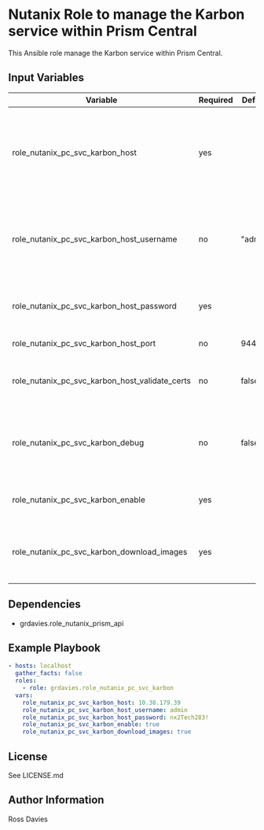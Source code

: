 # Nutanix Role to manage the Karbon service within Prism Central

This Ansible role manage the Karbon service within Prism Central.

## Input Variables

| Variable                                       | Required | Default | Choices                   | Comments                                                                                               |
|------------------------------------------------|----------|---------|---------------------------|--------------------------------------------------------------------------------------------------------|
| role_nutanix_pc_svc_karbon_host                | yes      |         |                           | The IP address or FQDN for the Prism Centra) where you want to enable the service.                     |
| role_nutanix_pc_svc_karbon_host_username       | no       | "admin" |                           | A valid username with appropriate rights to access the Nutanix API.                                    |
| role_nutanix_pc_svc_karbon_host_password       | yes      |         |                           | A valid password for the supplied username.                                                            |
| role_nutanix_pc_svc_karbon_host_port           | no       | 9440    |                           | The Prism TCP port                                                                                     |
| role_nutanix_pc_svc_karbon_host_validate_certs | no       | false   | true / false              | Whether to check if Prism UI certificates are valid.                                                   |
| role_nutanix_pc_svc_karbon_debug               | no       | false   | true / false              | Whether to output variable contents for debugging purposes.                                            |
| role_nutanix_pc_svc_karbon_enable              | yes      |         | true / false              | Set to 'true' to enable Karbon.                                                                        |
| role_nutanix_pc_svc_karbon_download_images     | yes      |         | true / false              | Set to 'true' to download the Karbon OS image(s).                                                      |

## Dependencies

- grdavies.role_nutanix_prism_api

## Example Playbook

```YAML
- hosts: localhost
  gather_facts: false
  roles:
    - role: grdavies.role_nutanix_pc_svc_karbon
  vars:
    role_nutanix_pc_svc_karbon_host: 10.38.179.39
    role_nutanix_pc_svc_karbon_host_username: admin
    role_nutanix_pc_svc_karbon_host_password: nx2Tech283!
    role_nutanix_pc_svc_karbon_enable: true
    role_nutanix_pc_svc_karbon_download_images: true
```

## License

See LICENSE.md

## Author Information

Ross Davies

